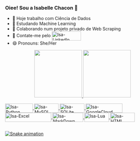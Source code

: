 ### Oiee! Sou a Isabelle Chacon 👋

- 🔭 Hoje trabalho com Ciência de Dados
- 🌱 Estudando Machine Learning
- 👯 Colaborando num projeto privado de Web Scraping
- 💬 Contate-me pelo <a href="https://www.linkedin.com/in/isabelle-chacon-b2360a134/"><img align="center" alt="Isa-LinkedIn" height="30" width="95" src="https://img.shields.io/badge/LinkedIn-0077B5?style=for-the-badge&logo=linkedin&logoColor=white"></a> 
- 😄 Pronouns: She/Her

<div align="center">
  <a href="https://github.com/isachacon">
  <img height="155em" src="https://github-readme-stats.vercel.app/api?username=isachacon&show_icons=true&theme=dracula&include_all_commits=true&count_private=true"/>
  <img height="155em" src="https://github-readme-stats.vercel.app/api/top-langs/?username=isachacon&layout=compact&langs_count=7&theme=dracula"/>
</div>
  
  <div style="display: inline_block"><br>
  <img align="center" alt="Isa-Python" height="30" width="90" src="https://img.shields.io/badge/Python-3776AB?style=for-the-badge&logo=python&logoColor=white">
   <img align="center" alt="Isa-MySQL" height="30" width="80" src="https://img.shields.io/badge/MySQL-005C84?style=for-the-badge&logo=mysql&logoColor=white">
    <img align="center" alt="Isa-SQLite" height="30" width="80" src="https://img.shields.io/badge/SQLite-07405E?style=for-the-badge&logo=sqlite&logoColor=white">
    <img align="center" alt="Isa-GoogleCloud" height="30" width="120" src="https://img.shields.io/badge/Google_Cloud-4285F4?style=for-the-badge&logo=google-cloud&logoColor=white">
    <img align="center" alt="Isa-Excel" height="30" width="150" src="https://img.shields.io/badge/Microsoft_Excel-217346?style=for-the-badge&logo=microsoft-excel&logoColor=white">
    <img align="center" alt="Isa-MarkDown" height="30" width="100" src="https://img.shields.io/badge/Markdown-000000?style=for-the-badge&logo=markdown&logoColor=white">
    <img align="center" alt="Isa-Lua" height="30" width="80" src="https://img.shields.io/badge/Lua-2C2D72?style=for-the-badge&logo=lua&logoColor=white">
    <img align="center" alt="Isa-HTML" height="30" width="80" src="https://img.shields.io/badge/HTML-239120?style=for-the-badge&logo=html5&logoColor=white"> 
</div>
  
##  
  
   ![Snake animation](https://github.com/isachacon/isachacon/blob/output/github-contribution-grid-snake.svg)
  

  
